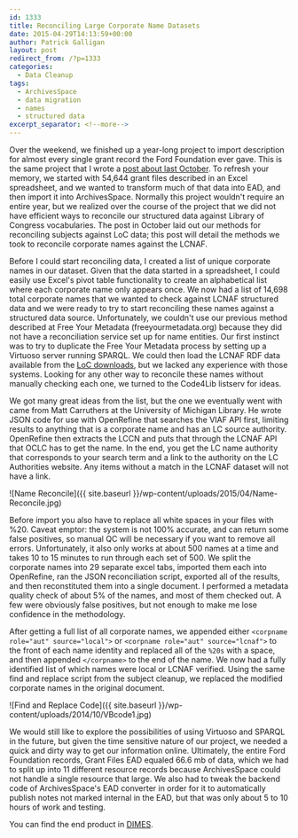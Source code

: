 ```yaml
---
id: 1333
title: Reconciling Large Corporate Name Datasets
date: 2015-04-29T14:13:59+00:00
author: Patrick Galligan
layout: post
redirect_from: /?p=1333
categories:
  - Data Cleanup
tags:
  - ArchivesSpace
  - data migration
  - names
  - structured data
excerpt_separator: <!--more-->
---
```

Over the weekend, we finished up a year-long project to import description for almost every single grant record the Ford Foundation ever gave. This is the same project that I wrote a [post about last October](http://rockarch.org/programs/digital/bitsandbytes/?p=1230). To refresh your memory, we started with 54,644 grant files described in an Excel spreadsheet, and we wanted to transform much of that data into EAD, and then import it into ArchivesSpace. Normally this project wouldn't require an entire year, but we realized over the course of the project that we did not have efficient ways to reconcile our structured data against Library of Congress vocabularies. The post in October laid out our methods for reconciling subjects against LoC data; this post will detail the methods we took to reconcile corporate names against the LCNAF.<!--more-->

Before I could start reconciling data, I created a list of unique corporate names in our dataset. Given that the data started in a spreadsheet, I could easily use Excel's pivot table functionality to create an alphabetical list where each corporate name only appears once. We now had a list of 14,698 total corporate names that we wanted to check against LCNAF structured data and we were ready to try to start reconciling these names against a structured data source. Unfortunately, we couldn't use our previous method described at Free Your Metadata (freeyourmetadata.org) because they did not have a reconciliation service set up for name entities. Our first instinct was to try to duplicate the Free Your Metadata process by setting up a Virtuoso server running SPARQL. We could then load the LCNAF RDF data available from the [LoC downloads](http://id.loc.gov/download/), but we lacked any experience with those systems. Looking for any other way to reconcile these names without manually checking each one, we turned to the Code4Lib listserv for ideas.

We got many great ideas from the list, but the one we eventually went with came from Matt Carruthers at the University of Michigan Library. He wrote JSON code for use with OpenRefine that searches the VIAF API first, limiting results to anything that is a corporate name and has an LC source authority. OpenRefine then extracts the LCCN and puts that through the LCNAF API that OCLC has to get the name. In the end, you get the LC name authority that corresponds to your search term and a link to the authority on the LC Authorities website. Any items without a match in the LCNAF dataset will not have a link.

![Name Reconcile]({{ site.baseurl }}/wp-content/uploads/2015/04/Name-Reconcile.jpg)

Before import you also have to replace all white spaces in your files with %20. Caveat emptor: the system is not 100% accurate, and can return some false positives, so manual QC will be necessary if you want to remove all errors. Unfortunately, it also only works at about 500 names at a time and takes 10 to 15 minutes to run through each set of 500. We split the corporate names into 29 separate excel tabs, imported them each into OpenRefine, ran the JSON reconciliation script, exported all of the results, and then reconstituted them into a single document. I performed a metadata quality check of about 5% of the names, and most of them checked out. A few were obviously false positives, but not enough to make me lose confidence in the methodology.

After getting a full list of all corporate names, we appended either `<corpname role="aut" source="local">` or `<corpname role="aut" source="lcnaf">` to the front of each name identity and replaced all of the `%20s` with a space, and then appended `</corpname>` to the end of the name. We now had a fully identified list of which names were local or LCNAF verified. Using the same find and replace script from the subject cleanup, we replaced the modified corporate names in the original document.

![Find and Replace Code]({{ site.baseurl }}/wp-content/uploads/2014/10/VBcode1.jpg)

We would still like to explore the possibilities of using Virtuoso and SPARQL in the future, but given the time sensitive nature of our project, we needed a quick and dirty way to get our information online. Ultimately, the entire Ford Foundation records, Grant Files EAD equaled 66.6 mb of data, which we had to split up into 11 different resource records because ArchivesSpace could not handle a single resource that large. We also had to tweak the backend code of ArchivesSpace's EAD converter in order for it to automatically publish notes not marked internal in the EAD, but that was only about 5 to 10 hours of work and testing.

You can find the end product in [DIMES](http://dimes.rockarch.org/FA732A/collection).

